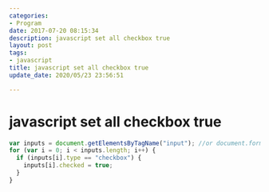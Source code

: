 ```yaml
---
categories:
- Program
date: 2017-07-20 08:15:34
description: javascript set all checkbox true
layout: post
tags:
- javascript
title: javascript set all checkbox true
update_date: 2020/05/23 23:56:51

---
```


# javascript set all checkbox true
```js
var inputs = document.getElementsByTagName("input"); //or document.forms[0].elements;
for (var i = 0; i < inputs.length; i++) {
  if (inputs[i].type == "checkbox") {
    inputs[i].checked = true;
  }
}
```